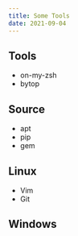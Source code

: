 ```yaml
---
title: Some Tools
date: 2021-09-04
---
```


## Tools

- on-my-zsh
- bytop

## Source

- apt
- pip
- gem

## Linux

- Vim
- Git

## Windows


